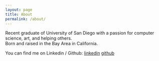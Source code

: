 ```yaml
---
layout: page
title: About
permalink: /about/
---
```


Recent graduate of University of San Diego with a passion for computer science, art, and helping others.  
Born and raised in the Bay Area in California.


You can find me on Linkedin / Github:
[linkedin](https://linkedin.com/in/taylor-wong/)
[github](https://github.com/wongtaylor)



[jekyll-organization]: https://github.com/jekyll
